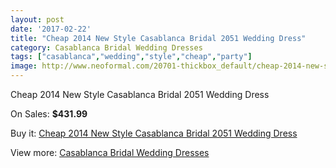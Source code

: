 ```yaml
---
layout: post
date: '2017-02-22'
title: "Cheap 2014 New Style Casablanca Bridal 2051 Wedding Dress"
category: Casablanca Bridal Wedding Dresses
tags: ["casablanca","wedding","style","cheap","party"]
image: http://www.neoformal.com/20701-thickbox_default/cheap-2014-new-style-casablanca-bridal-2051-wedding-dress.jpg
---
```

Cheap 2014 New Style Casablanca Bridal 2051 Wedding Dress

On Sales: **$431.99**
<a href="https://www.neoformal.com/en/casablanca-bridal-wedding-dresses-2014/6628-cheap-2014-new-style-casablanca-bridal-2051-wedding-dress.html"><amp-img layout="responsive" width="600" height="600" src="//www.neoformal.com/20701-thickbox_default/cheap-2014-new-style-casablanca-bridal-2051-wedding-dress.jpg" alt="Cheap 2014 New Style Casablanca Bridal 2051 Wedding Dress 0" /></a>
<a href="https://www.neoformal.com/en/casablanca-bridal-wedding-dresses-2014/6628-cheap-2014-new-style-casablanca-bridal-2051-wedding-dress.html"><amp-img layout="responsive" width="600" height="600" src="//www.neoformal.com/20702-thickbox_default/cheap-2014-new-style-casablanca-bridal-2051-wedding-dress.jpg" alt="Cheap 2014 New Style Casablanca Bridal 2051 Wedding Dress 1" /></a>

Buy it: [Cheap 2014 New Style Casablanca Bridal 2051 Wedding Dress](https://www.neoformal.com/en/casablanca-bridal-wedding-dresses-2014/6628-cheap-2014-new-style-casablanca-bridal-2051-wedding-dress.html "Cheap 2014 New Style Casablanca Bridal 2051 Wedding Dress")

View more: [Casablanca Bridal Wedding Dresses](https://www.neoformal.com/en/95-casablanca-bridal-wedding-dresses-2014 "Casablanca Bridal Wedding Dresses")